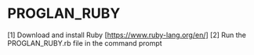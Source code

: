 # PROGLAN_RUBY
[1] Download and install Ruby [https://www.ruby-lang.org/en/]
[2] Run the PROGLAN_RUBY.rb file in the command prompt
